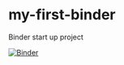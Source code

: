 # my-first-binder
Binder start up project

[![Binder](https://mybinder.org/badge_logo.svg)](https://mybinder.org/v2/gh/MJBishop/my-first-binder.git/HEAD)

